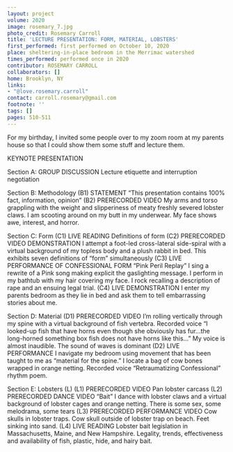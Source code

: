 ```yaml
---
layout: project
volume: 2020
image: rosemary_7.jpg
photo_credit: Rosemary Carroll
title: 'LECTURE PRESENTATION: FORM, MATERIAL, LOBSTERS'
first_performed: first performed on October 10, 2020
place: sheltering-in-place bedroom in the Merrimac watershed
times_performed: performed once in 2020
contributor: ROSEMARY CARROLL
collaborators: []
home: Brooklyn, NY
links:
- "@love.rosemary.carroll"
contact: carroll.rosemary@gmail.com
footnote: ''
tags: []
pages: 510-511
---
```




For my birthday, I invited some people over to my zoom room at my parents house so that I could show them some stuff and lecture them.

KEYNOTE PRESENTATION

Section A: GROUP DISCUSSION Lecture etiquette and interruption negotiation

Section B: Methodology (B1) STATEMENT “This presentation contains 100% fact, information, opinion” (B2) PRERECORDED VIDEO My arms and torso grappling with the weight and slipperiness of meaty freshly severed lobster claws. I am scooting around on my butt in my underwear. My face shows awe, interest, and horror.

Section C: Form (C1) LIVE READING Definitions of form (C2) PRERECORDED VIDEO DEMONSTRATION I attempt a foot-led cross-lateral side-spiral with a virtual background of my topless body and a plush rabbit in bed. This exhibits seven definitions of “form” simultaneously (C3) LIVE PERFORMANCE OF CONFESSIONAL FORM “Pink Peril Replay” I sing a rewrite of a Pink song making explicit the gaslighting message. I perform in my bathtub with my hair covering my face. I rock recalling a description of rape and an ensuing legal trial. (C4) LIVE DEMONSTRATION I enter my parents bedroom as they lie in bed and ask them to tell embarrassing stories about me.

Section D: Material (D1) PRERECORDED VIDEO I’m rolling vertically through my spine with a virtual background of fish vertebra. Recorded voice “I looked-up fish that have horns even though she obviously has fur…the long-horned something box fish does not have horns like this…” My voice is almost inaudible. The sound of waves is dominant (D2) LIVE PERFORMANCE I navigate my bedroom using movement that has been taught to me as “material for the spine.” I locate a bag of cow bones wrapped in orange netting. Recorded voice “Retraumatizing Confessional” rhythm poem.

Section E: Lobsters (L) (L1) PRERECORDED VIDEO Pan lobster carcass (L2) PRERECORDED DANCE VIDEO “Bait” I dance with lobster claws and a virtual background of lobster cages and orange netting. There is some sex, some melodrama, some tears (L3) PRERECORDED PERFORMANCE VIDEO Cow skulls in lobster traps. Cow skull outside of lobster trap on beach. Feet sinking into sand. (L4) LIVE READING Lobster bait legislation in Massachusetts, Maine, and New Hampshire. Legality, trends, effectiveness and availability of fish, plastic, hide, and hairy bait.
